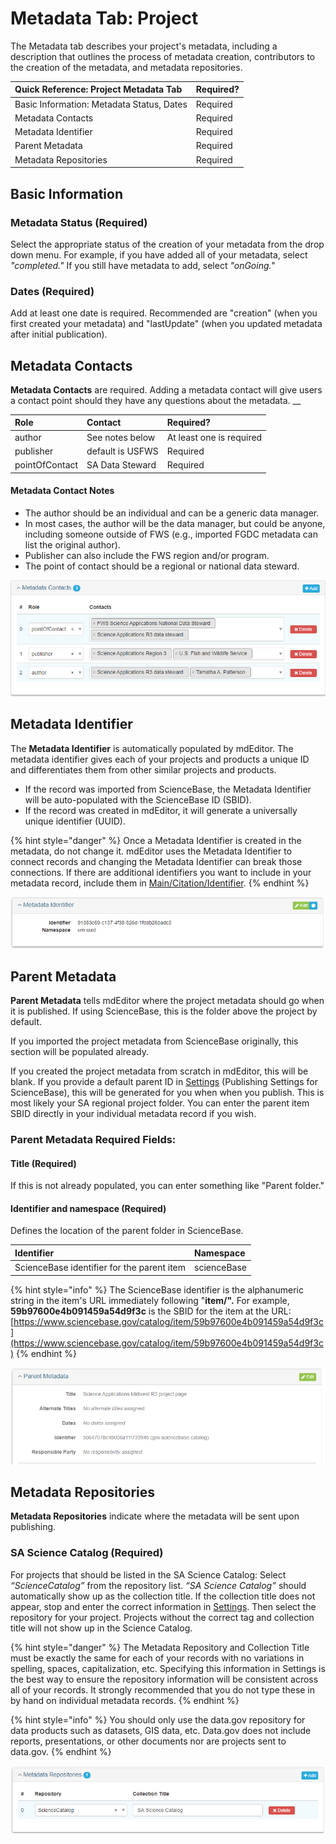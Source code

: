 # Metadata Tab: Project

The Metadata tab describes your project's metadata, including a description that outlines the process of metadata creation, contributors to the creation of the metadata, and metadata repositories.

| Quick Reference: Project Metadata Tab | Required? |
| :--- | :--- |
| Basic Information: Metadata Status, Dates | Required |
| Metadata Contacts | Required |
| Metadata Identifier | Required |
| Parent Metadata | Required |
| Metadata Repositories | Required |

## Basic Information

### Metadata Status \(Required\)

Select the appropriate status of the creation of your metadata from the drop down menu. For example, if you have added all of your metadata, select _"completed."_ If you still have metadata to add, select _"onGoing."_

### Dates \(Required\)

Add at least one date is required. Recommended are "creation" \(when you first created your metadata\) and "lastUpdate" \(when you updated metadata after initial publication\). 

## Metadata Contacts

**Metadata Contacts** are required. Adding a metadata contact will give users a contact point should they have any questions about the metadata. __

| Role | Contact | Required? |
| :--- | :--- | :--- |
| author | See notes below | At least one is required |
| publisher | default is USFWS  | Required |
| pointOfContact | SA Data Steward | Required |

#### Metadata Contact Notes

* The author should be an individual and can be a generic data manager.
* In most cases, the author will be the data manager, but could be anyone, including someone outside of FWS \(e.g., imported FGDC metadata can list the original author\).
* Publisher can also include the FWS region and/or program.
* The point of contact should be a regional or national data steward.

![Example Metadata Contacts entry](../.gitbook/assets/image%20%2813%29.png)

## Metadata Identifier 

The **Metadata Identifier** is automatically populated by mdEditor. The metadata identifier gives each of your projects and products a unique ID and differentiates them from other similar projects and products.

* If the record was imported from ScienceBase, the Metadata Identifier will be auto-populated with the ScienceBase ID \(SBID\).
* If the record was created in mdEditor, it will generate a universally unique identifier \(UUID\).

{% hint style="danger" %}
Once a Metadata Identifier is created in the metadata, do not change it. mdEditor uses the Metadata Identifier to connect records and changing the Metadata Identifier can break those connections. If there are additional identifiers you want to include in your metadata record, include them in [Main/Citation/Identifier](record-main-copy.md#identifier).
{% endhint %}

![mdEditor Metadata auto-generated identifier entry](../.gitbook/assets/image%20%288%29.png)

## Parent Metadata

**Parent Metadata** tells mdEditor where the project metadata should go when it is published.  If using ScienceBase, this is the folder above the project by default.  

If you imported the project metadata from ScienceBase originally, this section will be populated already.

If you created the project metadata from scratch in mdEditor, this will be blank. If you provide a default parent ID in [Settings](../settings.md#publishing-settings) \(Publishing Settings for ScienceBase\), this will be generated for you when when you publish. This is most likely your SA regional project folder. You can enter the parent item SBID directly in your individual metadata record if you wish.

### Parent Metadata Required Fields:

#### Title \(Required\)

If this is not already populated, you can enter something like "Parent folder."

#### Identifier and namespace \(Required\)

Defines the location of the parent folder in ScienceBase.

| Identifier | Namespace |
| :--- | :--- |
| ScienceBase identifier for the parent item | scienceBase |

{% hint style="info" %}
The ScienceBase identifier is the alphanumeric string in the item's URL immediately following "**item/".** For example, **59b97600e4b091459a54d9f3c** is the SBID for the item at the URL: [https://www.sciencebase.gov/catalog/item/59b97600e4b091459a54d9f3c](https://www.sciencebase.gov/catalog/item/59b97600e4b091459a54d9f3c)
{% endhint %}

![Example ScienceBase Parent Metadata entry](../.gitbook/assets/image%20%2812%29.png)

## Metadata Repositories

**Metadata Repositories** indicate where the metadata will be sent upon publishing.

### SA Science Catalog \(Required\)

For projects that should be listed in the SA Science Catalog: Select _“ScienceCatalog”_ from the repository list. _“SA Science Catalog”_ should automatically show up as the collection title. If the collection title does not appear, stop and enter the correct information in [Settings](../settings.md). Then select the repository for your project. Projects without the correct tag and collection title will not show up in the Science Catalog.

{% hint style="danger" %}
The Metadata Repository and Collection Title must be exactly the same for each of your records with no variations in spelling, spaces, capitalization, etc. Specifying this information in Settings is the best way to ensure the repository information will be consistent across all of your records. It strongly recommended that you do not type these in by hand on individual metadata records.
{% endhint %}

{% hint style="info" %}
You should only use the data.gov repository for data products such as datasets, GIS data, etc.  Data.gov does not include reports, presentations, or other documents nor are projects sent to data.gov.
{% endhint %}

![Example SA Science Catalog Metadata entry](../.gitbook/assets/image%20%2811%29.png)

